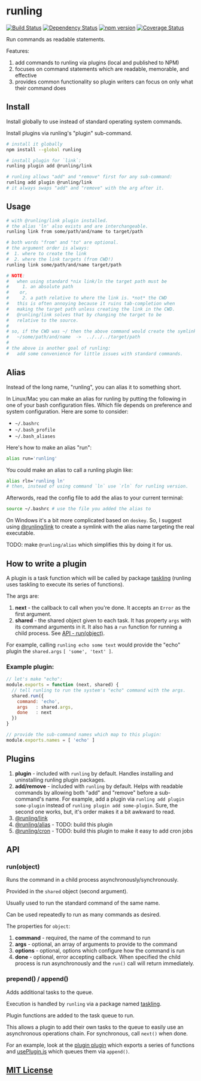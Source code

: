 # runling
[![Build Status](https://travis-ci.org/elidoran/runling.svg?branch=master)](https://travis-ci.org/elidoran/runling)
[![Dependency Status](https://gemnasium.com/elidoran/runling.png)](https://gemnasium.com/elidoran/runling)
[![npm version](https://badge.fury.io/js/runling.svg)](http://badge.fury.io/js/runling)
[![Coverage Status](https://coveralls.io/repos/github/elidoran/runling/badge.svg?branch=master)](https://coveralls.io/github/elidoran/runling?branch=master)

Run commands as readable statements.

Features:

1. add commands to runling via plugins (local and published to NPM)
2. focuses on command statements which are readable, memorable, and effective
3. provides common functionality so plugin writers can focus on only what their command does


## Install

Install globally to use instead of standard operating system commands.

Install plugins via runling's "plugin" sub-command.

```sh
# install it globally
npm install --global runling

# install plugin for `link`:
runling plugin add @runling/link

# runling allows "add" and "remove" first for any sub-command:
runling add plugin @runling/link
# it always swaps "add" and "remove" with the arg after it.
```


## Usage

```sh
# with @runling/link plugin installed.
# the alias 'ln' also exists and are interchangeable.
runling link from some/path/and/name to target/path

# both words "from" and "to" are optional.
# the argument order is always:
#  1. where to create the link
#  2. where the link targets (from CWD!)
runling link some/path/and/name target/path

# NOTE:
#   when using standard *nix link/ln the target path must be
#     1. an absolute path
#    or,
#     2. a path relative to where the link is. *not* the CWD
#   this is often annoying because it ruins tab-completion when
#   making the target path unless creating the link in the CWD.
#   @runling/link solves that by changing the target to be
#   relative to the source.
#
# so, if the CWD was ~/ then the above command would create the symlink:
#   ~/some/path/and/name  ->  ../../../target/path
#
# the above is another goal of runling:
#   add some convenience for little issues with standard commands.
```


## Alias

Instead of the long name, "runling", you can alias it to something short.

In Linux/Mac you can make an alias for runling by putting the following in one of your bash configuration files. Which file depends on preference and system configuration. Here are some to consider:

* `~/.bashrc`
* `~/.bash_profile`
* `~/.bash_aliases`

Here's how to make an alias "run":

```bash
alias run='runling'
```

You could make an alias to call a runling plugin like:

```sh
alias rln='runling ln'
# then, instead of using command `ln` use `rln` for runling version.
```

Afterwords, read the config file to add the alias to your current terminal:

```sh
source ~/.bashrc # use the file you added the alias to
```

On Windows it's a bit more complicated based on `doskey`. So, I suggest using [@runling/link](https://www.npmjs.com/package/@runling/link) to create a symlink with the alias name targeting the real executable.

TODO: make `@runling/alias` which simplifies this by doing it for us.


## How to write a plugin

A plugin is a task function which will be called by package [taskling](https://npmjs.org/package/taskling) (runling uses taskling to execute its series of functions).

The args are:

1. **next** - the callback to call when you're done. It accepts an `Error` as the first argument.
2. **shared** - the shared object given to each task. It has property `args` with its command arguments in it. It also has a `run` function for running a child process. See [API - run(object)](#run-object).

For example, calling `runling echo some text` would provide the "echo" plugin the `shared.args` `[ 'some', 'text' ]`.

### Example plugin:

```javascript
// let's make "echo":
module.exports = function (next, shared) {
  // tell runling to run the system's "echo" command with the args.
  shared.run({
    command: 'echo',
    args   : shared.args,
    done   : next
  })
}

// provide the sub-command names which map to this plugin:
module.exports.names = [ 'echo' ]
```


## Plugins

1. **plugin** - included with `runling` by default. Handles installing and uninstalling runling plugin packages.
2. **add/remove** - included with `runling` by default. Helps with readable commands by allowing both "add" and "remove" before a sub-command's name. For example, add a plugin via `runling add plugin some-plugin` instead of `runling plugin add some-plugin`. Sure, the second one works, but, it's order makes it a bit awkward to read.
2. [@runling/link](https://www.npmjs.com/package/@runling/link)
3. [@runling/alias](#) - TODO: build this plugin
4. [@runling/cron](#) - TODO: build this plugin to make it easy to add cron jobs


## API

### run(object)

Runs the command in a child process asynchronously/synchronously.

Provided in the `shared` object (second argument).

Usually used to run the standard command of the same name.

Can be used repeatedly to run as many commands as desired.

The properties for `object`:

1. **command** - required, the name of the command to run
2. **args** - optional, an array of arguments to provide to the command
3. **options** - optional, options which configure how the command is run
4. **done** - optional, error accepting callback. When specified the child process is run asynchronously and the `run()` call will return immediately.


### prepend() / append()

Adds additional tasks to the queue.

Execution is handled by `runling` via a package named [taskling](https://www.npmjs.com/package/taskling).

Plugin functions are added to the task queue to run.

This allows a plugin to add their own tasks to the queue to easily use an asynchronous operations chain. For synchronous, call `next()` when done.

For an example, look at the [plugin plugin](bin/plugin-plugin.js) which exports a series of functions and [usePlugin.js](bin/usePlugin.js) which queues them via `append()`.


## [MIT License](LICENSE)

